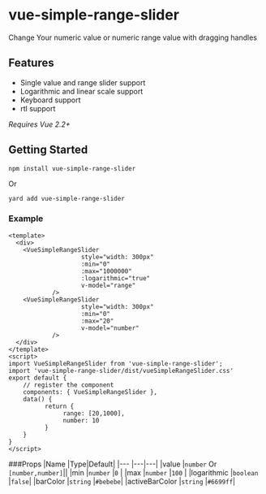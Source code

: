 # vue-simple-range-slider
Change Your numeric value or numeric range value with dragging handles

## Features

* Single value and range slider support
* Logarithmic and linear scale support
* Keyboard support
* rtl support

_Requires Vue 2.2+_

## Getting Started
```
npm install vue-simple-range-slider
```
Or
```
yard add vue-simple-range-slider
```

### Example
```
<template>
  <div>
    <VueSimpleRangeSlider
                    style="width: 300px"
                    :min="0"
                    :max="1000000"
                    :logarithmic="true"
                    v-model="range"
            />
    <VueSimpleRangeSlider
                    style="width: 300px"
                    :min="0"
                    :max="20"
                    v-model="number"
            />
  </div>
</template>
<script>
import VueSimpleRangeSlider from 'vue-simple-range-slider';
import 'vue-simple-range-slider/dist/vueSimpleRangeSlider.css'
export default {
    // register the component
    components: { VueSimpleRangeSlider },
    data() {
          return {
               range: [20,1000],
               number: 10
          }
    }
}
</script>
```
    
###Props
|Name           |Type|Default|
|---            |---|---|
|value          |```number``` Or ```[number,number]```||
|min            |```number```                         |```0```   |
|max            |```number```                         |```100``` |
|logarithmic    |```boolean```                        |```false```|
|barColor       |```string```                         |```#bebebe```|
|activeBarColor |```string```                         |```#6699ff```|
